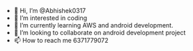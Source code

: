 - 👋 Hi, I’m @Abhishek0317
- 👀 I’m interested in coding
- 🌱 I’m currently learning AWS and android development.
- 💞️ I’m looking to collaborate on android development project
- 📫 How to reach me 6371779072

<!---
Abhishek0317/Abhishek0317 is a ✨ special ✨ repository because its `README.md` (this file) appears on your GitHub profile.
You can click the Preview link to take a look at your changes.
--->
